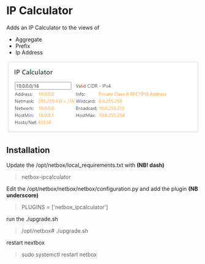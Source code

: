 # IP Calculator

Adds an IP Calculator to the views of
- Aggregate
- Prefix
- Ip Address

![IP Calculator image](docs/images/IPCalculator.png)

## Installation
Update the /opt/netbox/local_requirements.txt with **(NB! dash)**

> netbox-ipcalculator

Edit the /opt/netbox/netbox/netbox/configuration.py and add the plugin **(NB underscore)**
> PLUGINS = ['netbox_ipcalculator']

run the ./upgrade.sh 
> /opt/netbox# ./upgrade.sh

restart nextbox
> sudo systemctl restart netbox
